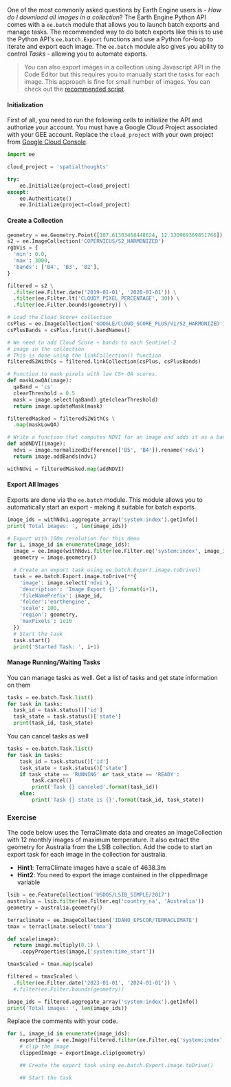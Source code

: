 One of the most commonly asked questions by Earth Engine users is - *How do I download all images in a collection*? The Earth Engine Python API comes with a `ee.batch` module that allows you to launch batch exports and manage tasks. The recommended way to do batch exports like this is to use the Python API's `ee.batch.Export` functions and use a Python for-loop to iterate and export each image. The `ee.batch` module also gives you ability to control *Tasks* - allowing you to automate exports.

> You can also export images in a collection using Javascript API in the Code Editor but this requires you to manually start the tasks for each image. This approach is fine for small number of images. You can check out the [recommended script](https://code.earthengine.google.co.in/?scriptPath=users%2Fujavalgandhi%2FEnd-to-End-GEE%3ASupplement%2FImage_Collections%2FExporting_ImageCollections).

#### Initialization

First of all, you need to run the following cells to initialize the API and authorize your account. You must have a Google Cloud Project associated with your GEE account. Replace the `cloud_project` with your own project from [Google Cloud Console](https://console.cloud.google.com/).


```python
import ee
```


```python
cloud_project = 'spatialthoughts'

try:
    ee.Initialize(project=cloud_project)
except:
    ee.Authenticate()
    ee.Initialize(project=cloud_project)
```

#### Create a Collection


```python
geometry = ee.Geometry.Point([107.61303468448624, 12.130969369851766])
s2 = ee.ImageCollection('COPERNICUS/S2_HARMONIZED')
rgbVis = {
  'min': 0.0,
  'max': 3000,
  'bands': ['B4', 'B3', 'B2'],
}

filtered = s2 \
  .filter(ee.Filter.date('2019-01-01', '2020-01-01')) \
  .filter(ee.Filter.lt('CLOUDY_PIXEL_PERCENTAGE', 30)) \
  .filter(ee.Filter.bounds(geometry)) \

# Load the Cloud Score+ collection
csPlus = ee.ImageCollection('GOOGLE/CLOUD_SCORE_PLUS/V1/S2_HARMONIZED')
csPlusBands = csPlus.first().bandNames()

# We need to add Cloud Score + bands to each Sentinel-2
# image in the collection
# This is done using the linkCollection() function
filteredS2WithCs = filtered.linkCollection(csPlus, csPlusBands)

# Function to mask pixels with low CS+ QA scores.
def maskLowQA(image):
  qaBand = 'cs'
  clearThreshold = 0.5
  mask = image.select(qaBand).gte(clearThreshold)
  return image.updateMask(mask)

filteredMasked = filteredS2WithCs \
  .map(maskLowQA)

# Write a function that computes NDVI for an image and adds it as a band
def addNDVI(image):
  ndvi = image.normalizedDifference(['B5', 'B4']).rename('ndvi')
  return image.addBands(ndvi)

withNdvi = filteredMasked.map(addNDVI)
```

#### Export All Images

Exports are done via the ``ee.batch`` module. This module allows you to automatically start an export - making it suitable for batch exports.


```python
image_ids = withNdvi.aggregate_array('system:index').getInfo()
print('Total images: ', len(image_ids))
```


```python
# Export with 100m resolution for this demo
for i, image_id in enumerate(image_ids):
  image = ee.Image(withNdvi.filter(ee.Filter.eq('system:index', image_id)).first())
  geometry = image.geometry()

  # Create an export task using ee.batch.Export.image.toDrive()
  task = ee.batch.Export.image.toDrive(**{
    'image': image.select('ndvi'),
    'description': 'Image Export {}'.format(i+1),
    'fileNamePrefix': image_id,
    'folder':'earthengine',
    'scale': 100,
    'region': geometry,
    'maxPixels': 1e10
  })
  # Start the task
  task.start()
  print('Started Task: ', i+1)
```

#### Manage Running/Waiting Tasks

You can manage tasks as well. Get a list of tasks and get state information on them


```python
tasks = ee.batch.Task.list()
for task in tasks:
  task_id = task.status()['id']
  task_state = task.status()['state']
  print(task_id, task_state)
```

You can cancel tasks as well


```python
tasks = ee.batch.Task.list()
for task in tasks:
    task_id = task.status()['id']
    task_state = task.status()['state']
    if task_state == 'RUNNING' or task_state == 'READY':
        task.cancel()
        print('Task {} canceled'.format(task_id))
    else:
        print('Task {} state is {}'.format(task_id, task_state))
```

### Exercise

The code below uses the TerraClimate data and creates an ImageCollection with 12 monthly images of maximum temperature. It also extract the geometry for Australia from the LSIB collection. Add the code to start an export task for each image in the collection for australia.

- **Hint1**: TerraClimate images have a scale of 4638.3m
- **Hint2**: You need to export the image contained in the clippedImage variable


```python
lsib = ee.FeatureCollection('USDOS/LSIB_SIMPLE/2017')
australia = lsib.filter(ee.Filter.eq('country_na', 'Australia'))
geometry = australia.geometry()

terraclimate = ee.ImageCollection('IDAHO_EPSCOR/TERRACLIMATE')
tmax = terraclimate.select('tmmx')

def scale(image):
  return image.multiply(0.1) \
    .copyProperties(image,['system:time_start'])

tmaxScaled = tmax.map(scale)

filtered = tmaxScaled \
  .filter(ee.Filter.date('2023-01-01', '2024-01-01')) \
  #.filter(ee.Filter.bounds(geometry))

image_ids = filtered.aggregate_array('system:index').getInfo()
print('Total images: ', len(image_ids))
```

Replace the comments with your code.


```python
for i, image_id in enumerate(image_ids):
    exportImage = ee.Image(filtered.filter(ee.Filter.eq('system:index', image_id)).first())
    # clip the image
    clippedImage = exportImage.clip(geometry)

    ## Create the export task using ee.batch.Export.image.toDrive()

    ## Start the task
```
